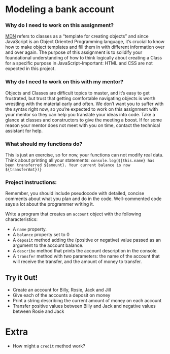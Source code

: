 # Modeling a bank account

### Why do I need to work on this assignment?

[MDN](https://developer.mozilla.org/en-US/) refers to classes as a “template for creating objects” and since JavaScript is an Object Oriented Programming language, it’s crucial to know how to make object templates and fill them in with different information over and over again. The purpose of this assignment is to solidify your foundational understanding of how to think logically about creating a Class for a specific purpose in JavaScript–Important: HTML and CSS are not expected in this project.

### Why do I need to work on this with my mentor?

Objects and Classes are difficult topics to master, and it’s easy to get frustrated, but trust that getting comfortable navigating objects is worth wrestling with the material early and often. We don’t want you to suffer with the syntax right now, so you’re expected to work on this assignment with your mentor so they can help you translate your ideas into code. Take a glance at classes and constructors to give the meeting a boost. If for some reason your mentor does not meet with you on time, contact the technical assistant for help.

### What should my functions do?

This is just an exercise, so for now, your functions can not modify real data. Think about printing all your statements:
`console.log(${this.name} has been transferred ${amount}. Your current balance is now ${transferAmt})}`

### Project instructions:

Remember, you should include pseudocode with detailed, concise comments about what you plan and do in the code. Well-commented code says a lot about the programmer writing it.

Write a program that creates an `account` object with the following characteristics:

- A `name` property.
- A `balance` property set to 0
- A `deposit` method adding the (positive or negative) value passed as an argument to the account balance.
- A `describe` method that prints the account description in the console.
- A `transfer` method with two parameters: the name of the account that will receive the transfer, and the amount of money to transfer.

## Try it Out!

- Create an account for Billy, Rosie, Jack and Jill
- Give each of the accounts a deposit on money
- Print a string describing the current amount of money on each account
- Transfer positive values between Billy and Jack and negative values between Rosie and Jack

# Extra

- How might a `credit` method work?
